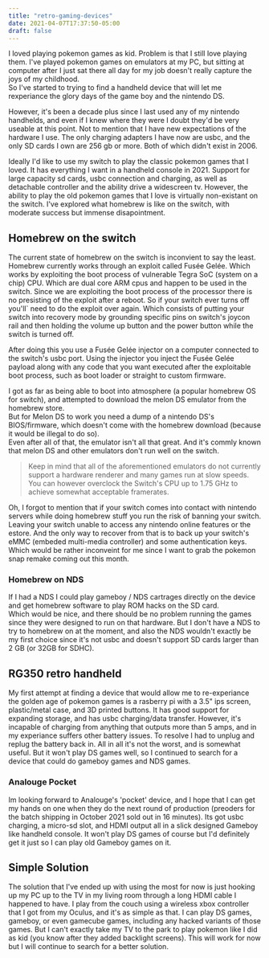 ```yaml
---
title: "retro-gaming-devices"
date: 2021-04-07T17:37:50-05:00
draft: false 
---
```


I loved playing pokemon games as kid. Problem is that I still love playing them. 
I've played pokemon games on emulators at my PC, but sitting at computer after I just sat there all day for my job doesn't really capture the joys of my childhood.  
So I've started to trying to find a handheld device that will let me rexperiance the glory days of the game boy and the nintendo DS.  

However, it's been a decade plus since I last used any of my nintendo handhelds, 
and even if I knew where they were I doubt they'd be very useable at this point. Not to mention that I have new expectations of the hardware I use. 
The only charging adapters I have now are usbc, and the only SD cards I own are 256 gb or more. Both of which didn't exist in 2006. 
  
Ideally I'd like to use my switch to play the classic pokemon games that I loved. It has everything I want in a handheld console in 2021. 
Support for large capacity sd cards, usbc connection and charging, as well as detachable controller and the ability drive a widescreen tv. 
However, the ability to play the old pokemon games that I love is virtually non-existant on the switch. 
I've explored what homebrew is like on the switch, with moderate success but immense disapointment.

  
## Homebrew on the switch
  
The current state of homebrew on the switch is inconvient to say the least. Homebrew currently works through an exploit called Fusée Gelée.
Which works by exploiting the boot process of vulnerable Tegra SoC (system on a chip) CPU. Which are dual core ARM cpus and happen to be used in the switch.
Since we are exploiting the boot process of the processor there is no presisting of the exploit after a reboot. 
So if your switch ever turns off you'll` need to do the exploit over again. 
Which consists of putting your switch into recovery mode by grounding specific pins on switch's joycon rail 
and then holding the volume up button and the power button while the switch is turned off.    
  
After doing this you use a Fusée Gelée injector on a computer connected to the switch's usbc port. 
Using the injector you inject the Fusée Gelée 
payload along with any code that you want executed after the exploitable boot process, such as boot loader or straight to custom firmware.  
  
I got as far as being able to boot into atmosphere (a popular homebrew OS for switch), and attempted to download the melon DS emulator from the homebrew store.   
But for Melon DS to work you need a dump of a nintendo DS's BIOS/firmware, which doesn't come with the homebrew download (because it would be illegal to do so).  
Even after all of that, the emulator isn't all that great. And it's commly known that melon DS and other emulators don't run well on the switch. 

>Keep in mind that all of the aforementioned emulators do not currently support a hardware renderer and many games run at slow speeds. 
You can however overclock the Switch's CPU up to 1.75 GHz to achieve somewhat acceptable framerates.

Oh, I forgot to mention that if your switch comes into contact with nintendo servers while doing homebrew stuff you run the risk of banning your switch.
Leaving your switch unable to access any nintendo online features or the estore. 
And the only way to recover from that is to back up your switch's eMMC (embeded multi-media controller) and some authentication keys. 
Which would be rather inconveint for me since I want to grab the pokemon snap remake coming out this month. 

### Homebrew on NDS 

If I had a NDS I could play gameboy / NDS cartrages directly on the device and get homebrew software to play ROM hacks on the SD card.  
Which would be nice, and there should be no problem running the games since they were designed to run on that hardware.
But I don't have a NDS to try to homebrew on at the moment, 
and also the NDS wouldn't exactly be my first choice since it's not usbc and doesn't support SD cards larger than 2 GB (or 32GB for SDHC).  


## RG350 retro handheld 

My first attempt at finding a device that would allow me to re-experiance the golden age of pokemon games 
is a rasberry pi with a 3.5" ips screen, plastic/metal case, and 3D printed buttons. 
It has good support for expanding storage, and has usbc charging/data transfer. 
However, it's incapable of charging from anything that outputs more than 5 amps, and in my experiance suffers other battery issues.
To resolve I had to unplug and replug the battery back in. All in all it's not the worst, and is somewhat useful. 
But it won't play DS games well, so I continued to search for a device that could do gameboy games and NDS games. 


### Analouge Pocket

Im looking forward to Analouge's 'pocket' device, and I hope that I can get my hands on one when they do the next round of production
(preoders for the batch shipping in October 2021 sold out in 16 minutes).
Its got usbc charging, a micro-sd slot, and HDMI output all in a slick designed Gameboy like handheld console. 
It won't play DS games of course but I'd definitely get it just so I can play old Gameboy games on it. 


## Simple Solution 

The solution that I've ended up with using the most for now is just hooking up my PC up to the TV in my living room through a long HDMI cable I happened to have. 
I play from the couch using a wireless xbox controller that I got from my Oculus, and it's as simple as that. 
I can play DS games, gameboy, or even gamecube games, including any hacked variants of those games.
But I can't exactly take my TV to the park to play pokemon like I did as kid (you know after they added backlight screens).
This will work for now but I will continue to search for a better solution. 
